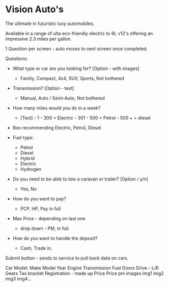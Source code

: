 # Vision Auto's
The ultimate in futuristic luxy automobiles.

Available in a range of ulta eco-friendly electric to 6L v12's offering an impressive 2.3 miles per gallon.


1 Question per screen - auto moves to next screen once completed.

Questions:

- What type or car are you looking for?     [Option - with images]
  - Family, Compact, 4x4, SUV, Sports, Not bothered

- Transmission? [Option - text]
  - Manual, Auto / Semi-Auto,  Not bothered

- How many miles would you do in a week?
  - [Text] - 1 - 300 = Electric
          - 301 - 500 = Petrol
          - 500 + = diesel

- Box recommending Electric, Petrol, Diesel

- Fuel type:
  - Petrol
  - Diesel
  - Hybrid
  - Electric
  - Hydrogen

- Do you need to be able to tow a caravan or trailer? [Option / y/n]
  - Yes, No
  
- How do you want to pay?
  - PCP, HP, Pay in full

- Max Price - depending on last one
    - drop down - PM, in full.

- How do you want to handle the deposit?
  - Cash, Trade in.

Submit button - sends to service to pull back data on cars.

Car Model:
    Make
    Model
    Year
    Engine
    Transmission
    Fuel
    Doors
    Drive - L/R
    Gears
    Tax bracket
    Registration - made up
    Price
    Price pm
    images
        img1
        img2
        img3
        img4...
    